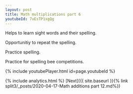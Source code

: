 ```yaml
---
layout: post
title: Math multiplications part 6
youtubeId: 7xEsTP1xgQg
---
```

 
 
Helps to learn sight words and their spelling.

Opportunitiy to repeat the spelling. 

Practice spelling. 
 
Practice for spelling bee competitions. 
 
{% include youtubePlayer.html id=page.youtubeId %}
 
 
{% include analytics.html %} 
[Next]({{ site.baseurl }}{% link  split3/_posts/2020-04-17-Math additions part 12.md%})
 
